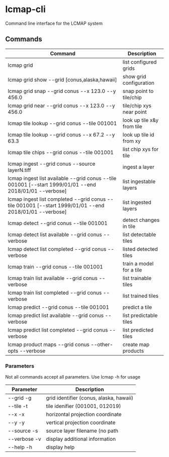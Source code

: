 # lcmap-cli
Command line interface for the LCMAP system

## Commands

| Command                                                                                               | Description               |
| ----------------------------------------------------------------------------------------------------- | ------------------------- |
| lcmap grid                                                                                            | list configured grids     |
| lcmap grid show --grid [conus,alaska,hawaii]                                                          | show grid configuration   |
| lcmap grid snap --grid conus --x 123.0 --y 456.0                                                      | snap point to tile/chip   |
| lcmap grid near --grid conus --x 123.0 --y 456.0                                                      | tile/chip xys near point  |
| lcmap tile lookup --grid conus --tile 001001                                                          | look up tile x&y from tile|
| lcmap tile lookup --grid conus --x 67.2 --y 63.3                                                      | look up tile id from xy   |
| lcmap tile chips  --grid conus --tile 001001                                                          | list chip xys for tile    |
| lcmap ingest --grid conus --source layerN.tiff                                                        | ingest a layer            |
| lcmap ingest list available --grid conus --tile 001001 [--start 1999/01/01 --end 2018/01/01 --verbose]| list ingestable layers    |
| lcmap ingest list completed --grid conus --tile 001001 [--start 1999/01/01 --end 2018/01/01 --verbose]| list ingested layers      |
| lcmap detect --grid conus --tile 001001                                                               | detect changes in tile    |
| lcmap detect list available --grid conus --verbose                                                    | list detectable tiles     |
| lcmap detect list completed --grid conus --verbose                                                    | listed detected tiles     |
| lcmap train --grid conus --tile 001001                                                                | train a model for a tile  |
| lcmap train list available --grid conus --verbose                                                     | list trainable tiles      | 
| lcmap train list completed --grid conus --verbose                                                     | list trained tiles        |
| lcmap predict --grid conus --tile 001001                                                              | predict a tile            |
| lcmap predict list available --grid conus --verbose                                                   | list predictable tiles    |
| lcmap predict list completed --grid conus --verbose                                                   | list predicted tiles      |
| lcmap product maps --grid conus --other-opts --verbose                                                | create map products       |


### Parameters

Not all commands accept all parameters.  Use lcmap <command> <subcommand> -h for usage

| Parameter   | Description                              |
| ----------- | ---------------------------------------- |
| --grid -g   | grid identifier (conus, alaska, hawaii)  |
| --tile -t   | tile idenifier (001001, 012019)          |
| --x -x      | horizontal projection coordinate         |
| --y -y      | vertical projection coordinate           |
| --source -s | source layer filename (no path           |
| --verbose -v| display additional information           |
| --help -h   | display help                             |
